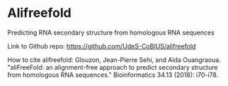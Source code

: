 # Alifreefold
Predicting RNA secondary structure from homologous RNA sequences

Link to Github repo: https://github.com/UdeS-CoBIUS/alifreefold

How to cite alifreefold: Glouzon, Jean-Pierre Sehi, and Aïda Ouangraoua. "aliFreeFold: an alignment-free approach to predict secondary structure from homologous RNA sequences." Bioinformatics 34.13 (2018): i70-i78.
